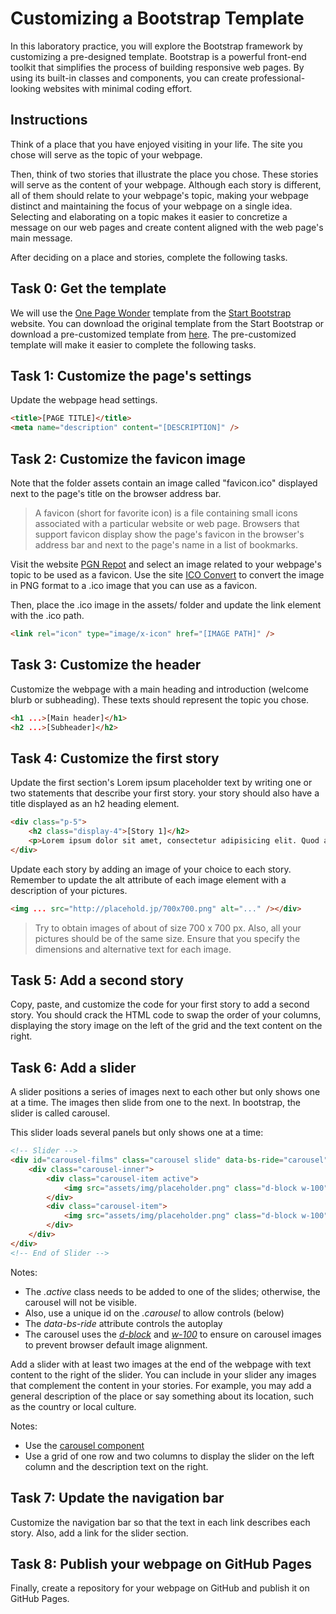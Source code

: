# Customizing a Bootstrap Template

In this laboratory practice, you will explore the Bootstrap framework by customizing a pre-designed template. Bootstrap is a powerful front-end toolkit that simplifies the process of building responsive web pages. By using its built-in classes and components, you can create professional-looking websites with minimal coding effort.

## Instructions

Think of a place that you have enjoyed visiting in your life. The site you chose will serve as the topic of your webpage.

Then, think of two stories that illustrate the place you chose. These stories will serve as the content of your webpage. Although each story is different, all of them should relate to your webpage's topic, making your webpage distinct and maintaining the focus of your webpage on a single idea. Selecting and elaborating on a topic makes it easier to concretize a message on our web pages and create content aligned with the web page's main message.

After deciding on a place and stories, complete the following tasks.

## Task 0: Get the template

We will use the [One Page Wonder](https://startbootstrap.com/theme/one-page-wonder) template from the [Start Bootstrap](https://startbootstrap.com/) website. You can download the original template from the Start Bootstrap or download a pre-customized template from [here](https://github.com/josecarlosgt/bootstrap/raw/refs/heads/tutorial-template-customization/landmark-template.zip). The pre-customized template will make it easier to complete the following tasks.

## Task 1: Customize the page's settings

Update the webpage head settings.

```html
<title>[PAGE TITLE]</title>
<meta name="description" content="[DESCRIPTION]" />
```

## Task 2: Customize the favicon image

Note that the folder assets contain an image called "favicon.ico" displayed next to the page's title on the browser address bar.

> A favicon (short for favorite icon) is a file containing small icons associated with a particular website or web page. Browsers that support favicon display show the page's favicon in the browser's address bar and next to the page's name in a list of bookmarks.

Visit the website [PGN Repot](https://www.pngrepo.com/) and select an image related to your webpage's topic to be used as a favicon. Use the site [ICO Convert](https://icoconvert.com/) to convert the image in PNG format to a .ico image that you can use as a favicon.

Then, place the .ico image in the assets/ folder and update the link element with the .ico path.

```html
<link rel="icon" type="image/x-icon" href="[IMAGE PATH]" />
```

## Task 3: Customize the header

Customize the webpage with a main heading and introduction (welcome blurb or subheading). These texts should represent the topic you chose. 

```html
<h1 ...>[Main header]</h1>
<h2 ...>[Subheader]</h2>
```

## Task 4: Customize the first story

Update the first section's Lorem ipsum placeholder text by writing one or two statements that describe your first story. your story should also have a title displayed as an h2 heading element.

```html
<div class="p-5">
    <h2 class="display-4">[Story 1]</h2>
    <p>Lorem ipsum dolor sit amet, consectetur adipisicing elit. Quod aliquid, mollitia odio veniam sit iste esse assumenda amet aperiam exercitationem, ea animi blanditiis recusandae! Ratione voluptatum molestiae adipisci, beatae obcaecati.</p>
</div>
```

 Update each story by adding an image of your choice to each story. Remember to update the alt attribute of each image element with a description of your pictures. 

```html
<img ... src="http://placehold.jp/700x700.png" alt="..." /></div>
```

> Try to obtain images of about of size 700 x 700 px. Also, all your pictures should be of the same size. Ensure that you specify the dimensions and alternative text for each image.

## Task 5: Add a second story

Copy, paste, and customize the code for your first story to add a second story. You should crack the HTML code to swap the order of your columns, displaying the story image on the left of the grid and the text content on the right.

## Task 6: Add a slider

A slider positions a series of images next to each other but only shows one at a time. The images then slide from one to the next. In bootstrap, the slider is called carousel.

This slider loads several panels but only shows one at a time:

```html
<!-- Slider -->
<div id="carousel-films" class="carousel slide" data-bs-ride="carousel">
    <div class="carousel-inner">
        <div class="carousel-item active">
            <img src="assets/img/placeholder.png" class="d-block w-100" alt="...">
        </div>
        <div class="carousel-item">
            <img src="assets/img/placeholder.png" class="d-block w-100" alt="...">
        </div>
    </div>
</div>
<!-- End of Slider -->
```

Notes:
- The *.active* class needs to be added to one of the slides; otherwise, the carousel will not be visible. 
- Also, use a unique id on the *.carousel* to allow controls (below)
- The *data-bs-ride* attribute controls the autoplay
- The carousel uses the *[d-block](https://getbootstrap.com/docs/4.0/utilities/display/)* and *[w-100](https://getbootstrap.com/docs/4.0/utilities/sizing/)* to ensure on carousel images to prevent browser default image alignment.

Add a slider with at least two images at the end of the webpage with text content to the right of the slider. You can include in your slider any images that complement the content in your stories. For example, you may add a general description of the place or say something about its location, such as the country or local culture.

Notes:
- Use the [carousel component](https://getbootstrap.com/docs/5.3/components/carousel/)
- Use a grid of one row and two columns to display the slider on the left column and the description text on the right.

## Task 7: Update the navigation bar

Customize the navigation bar so that the text in each link describes each story. Also, add a link for the slider section. 

## Task 8: Publish your webpage on GitHub Pages

Finally, create a repository for your webpage on GitHub and publish it on GitHub Pages.
